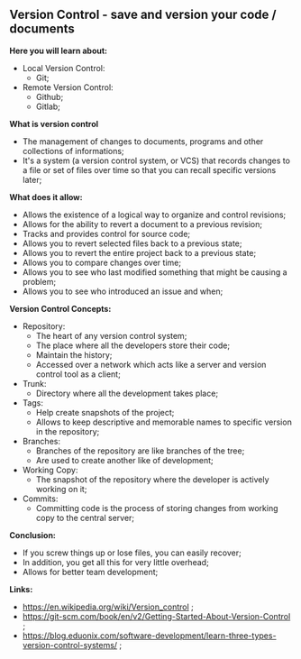 ## Version Control - save and version your code / documents

**Here you will learn about:**

- Local Version Control:
  - Git;
- Remote Version Control:
  - Github;
  - Gitlab;

**What is version control**

- The management of changes to documents, programs and other collections of informations;
- It's a system (a version control system, or VCS) that records changes to a file or set of files over time so that you can recall specific versions later;

**What does it allow:**

- Allows the existence of a logical way to organize and control revisions;
- Allows for the ability to revert a document to a previous revision;
- Tracks and provides control for source code;
- Allows you to revert selected files back to a previous state;
- Allows you to revert the entire project back to a previous state;
- Allows you to compare changes over time;
- Allows you to see who last modified something that might be causing a problem;
- Allows you to see who introduced an issue and when;

**Version Control Concepts:**

- Repository:
  - The heart of any version control system;
  - The place where all the developers store their code;
  - Maintain the history;
  - Accessed over a network which acts like a server and version control tool as a client;
- Trunk:
  - Directory where all the development takes place;
- Tags:
  - Help create snapshots of the project;
  - Allows to keep descriptive and memorable names to specific version in the repository;
- Branches:
  - Branches of the repository are like branches of the tree;
  - Are used to create another like of development;
- Working Copy:
  - The snapshot of the repository where the developer is actively working on it;
- Commits:
  - Committing code is the process of storing changes from working copy to the central server;

**Conclusion:**

- If you screw things up or lose files, you can easily recover;
- In addition, you get all this for very little overhead;
- Allows for better team development;

**Links:**

- https://en.wikipedia.org/wiki/Version_control ;
- https://git-scm.com/book/en/v2/Getting-Started-About-Version-Control ;
- https://blog.eduonix.com/software-development/learn-three-types-version-control-systems/ ;

